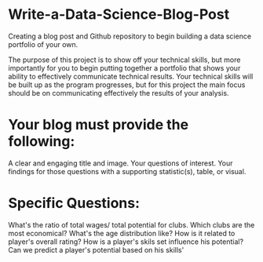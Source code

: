# Write-a-Data-Science-Blog-Post
Creating a blog post and Github repository to begin building a data science portfolio of your own.

The purpose of this project is to show off your technical skills, but more importantly for you to begin putting together a portfolio that shows your ability to effectively communicate technical results. Your technical skills will be built up as the program progresses, but for this project the main focus should be on communicating effectively the results of your analysis.

# Your blog must provide the following:
A clear and engaging title and image.
Your questions of interest.
Your findings for those questions with a supporting statistic(s), table, or visual. 

# Specific Questions:
What's the ratio of total wages/ total potential for clubs. Which clubs are the most economical?
What's the age distribution like? How is it related to player's overall rating?
How is a player's skils set influence his potential? Can we predict a player's potential based on his skills'
